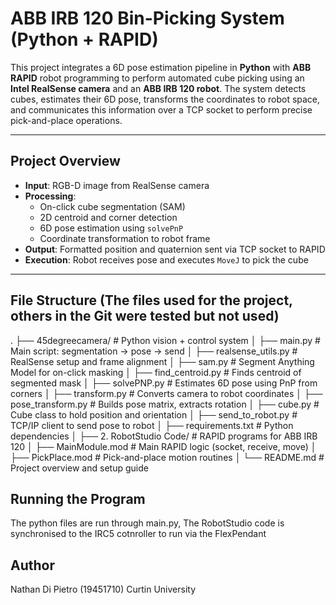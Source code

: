 # ABB IRB 120 Bin-Picking System (Python + RAPID)

This project integrates a 6D pose estimation pipeline in **Python** with **ABB RAPID** robot programming to perform automated 
cube picking using an **Intel RealSense camera** and an **ABB IRB 120 robot**. The system detects cubes, estimates their 6D pose,
transforms the coordinates to robot space, and communicates this information over a TCP socket to perform precise pick-and-place operations.

---

## Project Overview

- **Input**: RGB-D image from RealSense camera
- **Processing**:
  - On-click cube segmentation (SAM)
  - 2D centroid and corner detection
  - 6D pose estimation using `solvePnP`
  - Coordinate transformation to robot frame
- **Output**: Formatted position and quaternion sent via TCP socket to RAPID
- **Execution**: Robot receives pose and executes `MoveJ` to pick the cube

---
## File Structure (The files used for the project, others in the Git were tested but not used)
.
├── 45degreecamera/                        # Python vision + control system
│   ├── main.py                            # Main script: segmentation → pose → send
│   ├── realsense_utils.py                 # RealSense setup and frame alignment
│   ├── sam.py                             # Segment Anything Model for on-click masking
│   ├── find_centroid.py                   # Finds centroid of segmented mask
│   ├── solvePNP.py                        # Estimates 6D pose using PnP from corners
│   ├── transform.py                       # Converts camera to robot coordinates
│   ├── pose_transform.py                  # Builds pose matrix, extracts rotation
│   ├── cube.py                            # Cube class to hold position and orientation
│   ├── send_to_robot.py                   # TCP/IP client to send pose to robot
│   ├── requirements.txt                   # Python dependencies
│
├── 2. RobotStudio Code/                   # RAPID programs for ABB IRB 120
│   ├── MainModule.mod                     # Main RAPID logic (socket, receive, move)
│   ├── PickPlace.mod                      # Pick-and-place motion routines
│
└── README.md                              # Project overview and setup guide


## Running the Program
The python files are run through main.py, The RobotStudio code is synchronised to the IRC5 cotnroller to run 
via the FlexPendant

## Author
Nathan Di Pietro (19451710) Curtin University





